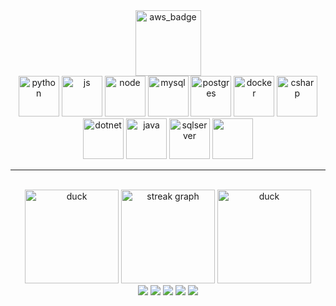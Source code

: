 <div>
  <div align="center">
    <a href="https://www.credly.com/badges/a3f008de-e045-4e98-a516-7994357fd1c0/public_url">
      <img height="105px" src="https://images.credly.com/images/00634f82-b07f-4bbd-a6bb-53de397fc3a6/image.png" alt="aws_badge"/>
    </a> <br>
    <img height='65px' src="https://cdn.jsdelivr.net/gh/devicons/devicon@latest/icons/python/python-original.svg" alt="python" />
    <img height='65px' src="https://cdn.jsdelivr.net/gh/devicons/devicon@latest/icons/javascript/javascript-plain.svg" alt="js" />
    <img height='65px' src="https://cdn.jsdelivr.net/gh/devicons/devicon@latest/icons/nodejs/nodejs-original.svg" alt="node" />
    <img height='65px'src="https://cdn.jsdelivr.net/gh/devicons/devicon@latest/icons/mysql/mysql-original.svg" alt="mysql"/>
    <img height='65px'src="https://cdn.jsdelivr.net/gh/devicons/devicon@latest/icons/postgresql/postgresql-original.svg" alt="postgres"/>
    <img height='65px'src="https://cdn.jsdelivr.net/gh/devicons/devicon@latest/icons/docker/docker-original-wordmark.svg" alt="docker"/>
    <img height='65px'src="https://cdn.jsdelivr.net/gh/devicons/devicon@latest/icons/csharp/csharp-original.svg" alt="csharp"/>
    <img height='65px'src="https://cdn.jsdelivr.net/gh/devicons/devicon@latest/icons/dotnetcore/dotnetcore-original.svg" alt="dotnet"/>
    <img height='65px'src="https://cdn.jsdelivr.net/gh/devicons/devicon@latest/icons/java/java-plain.svg" alt="java"/>
    <img height='65px'src="https://cdn.jsdelivr.net/gh/devicons/devicon@latest/icons/microsoftsqlserver/microsoftsqlserver-original.svg" alt="sqlserver"/>
    <img height='65px' src="https://cdn.jsdelivr.net/gh/devicons/devicon@latest/icons/jenkins/jenkins-original.svg" />
  </div>
  <hr>
  <br>
  <div align="center">
    <div>
      <img src="https://media2.giphy.com/media/v1.Y2lkPTc5MGI3NjExcGtuMWxhbG5pOW1ycXNhcW82cTUzMWc1eW83aGtsZHNoNHNlZXZseSZlcD12MV9pbnRlcm5hbF9naWZfYnlfaWQmY3Q9Zw/PTBVMsYIOB0SBP4MVe/giphy.webp" height="150" alt="duck">
      <img src="https://streak-stats.demolab.com/?user=wol-lucas&locale=en&mode=daily&theme=tokyonight&hide_border=true&border_radius=25" height="150" alt="streak graph"  />
      <img src="https://media2.giphy.com/media/v1.Y2lkPTc5MGI3NjExcGtuMWxhbG5pOW1ycXNhcW82cTUzMWc1eW83aGtsZHNoNHNlZXZseSZlcD12MV9pbnRlcm5hbF9naWZfYnlfaWQmY3Q9Zw/PTBVMsYIOB0SBP4MVe/giphy.webp" height="150" alt="duck">
    </div>
    <div>
      <img src="https://github-profile-summary-cards.vercel.app/api/cards/profile-details?username=wol-lucas&theme=tokyonight">
      <img src="https://github-profile-summary-cards.vercel.app/api/cards/repos-per-language?username=wol-lucas&theme=tokyonight">
      <img src="https://github-profile-summary-cards.vercel.app/api/cards/stats?username=wol-lucas&theme=tokyonight">
      <img src="https://github-profile-summary-cards.vercel.app/api/cards/most-commit-language?username=wol-lucas&theme=tokyonight">
      <img src="https://github-profile-summary-cards.vercel.app/api/cards/productive-time?username=wol-lucas&theme=tokyonight&utcOffset=-3">
     </div>
  </div>
  </div>
